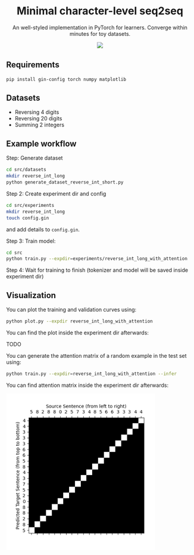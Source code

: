 <h1 align="center">Minimal character-level seq2seq</h1>
<p align="center">An well-styled implementation in PyTorch for learners. Converge within minutes for toy datasets.</p>

<p align="center">
<img src="https://user-images.githubusercontent.com/43589364/148682298-1b3a8e62-05d3-442d-ba94-d44e5ff09cf8.png" width=600>
</p>

## Requirements

```bash
pip install gin-config torch numpy matplotlib
```

## Datasets

- Reversing 4 digits
- Reversing 20 digits
- Summing 2 integers

## Example workflow

Step: Generate dataset

```bash
cd src/datasets
mkdir reverse_int_long
python generate_dataset_reverse_int_short.py
```

Step 2: Create experiment dir and config

```bash
cd src/experiments
mkdir reverse_int_long
touch config.gin
```

and add details to `config.gin`.

Step 3: Train model:

```bash
cd src
python train.py --expdir=experiments/reverse_int_long_with_attention
```

Step 4: Wait for training to finish (tokenizer and model will be saved inside experiment dir)

## Visualization

You can plot the training and validation curves using:

```bash
python plot.py --expdir reverse_int_long_with_attention
```

You can find the plot inside the experiment dir afterwards:

TODO

You can generate the attention matrix of a random example in the test set using:

```bash
python train.py --expdir=reverse_int_long_with_attention --infer
```

You can find attention matrix inside the experiment dir afterwards:

<img src="src/experiments/reverse_int_long_with_attention/attention_matrix.png" width=400>
